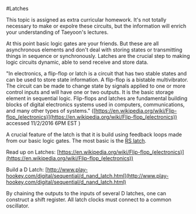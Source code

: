 #Latches

This topic is assigned as extra curricular homework. It's not totally necessary to make or expolre these circuits, but the information will enrich your understanding of Taeyoon's lectures.

At this point basic logic gates are your friends. But these are all asynchronous elements and don't deal with storing states or transmitting things in sequence or synchronously. Latches are the crucial step to making logic circuits dynamic, able to send receive and store data.

"In electronics, a flip-flop or latch is a circuit that has two stable states and can be used to store state information. A flip-flop is a bistable multivibrator. The circuit can be made to change state by signals applied to one or more control inputs and will have one or two outputs. It is the basic storage element in sequential logic. Flip-flops and latches are fundamental building blocks of digital electronics systems used in computers, communications, and many other types of systems." ([https://en.wikipedia.org/wiki/Flip-flop_(electronics)](https://en.wikipedia.org/wiki/Flip-flop_(electronics)) accessed 11/2/2016 6PM EST )

A crucial feature of the latch is that it is build using feedback loops made from our basic logic gates. The most basic is the [RS latch](https://en.wikipedia.org/wiki/Flip-flop_(electronics)#/media/File:SR_Flip-flop_Diagram.svg).

Read up on Latches:
[https://en.wikipedia.org/wiki/Flip-flop_(electronics)](https://en.wikipedia.org/wiki/Flip-flop_(electronics))

Build a D Latch:
[http://www.play-hookey.com/digital/sequential/d_nand_latch.html](http://www.play-hookey.com/digital/sequential/d_nand_latch.html)

By chaining the outputs to the inputs of several D latches, one can construct a shift register.	
All latch clocks must connect to a common oscillator.
